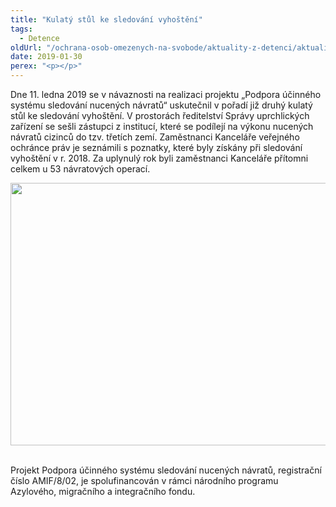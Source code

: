 ```yaml
---
title: "Kulatý stůl ke sledování vyhoštění"
tags:
  - Detence
oldUrl: "/ochrana-osob-omezenych-na-svobode/aktuality-z-detenci/aktuality-z-detenci-2019/kulaty-stul-ke-sledovani-vyhosteni/"
date: 2019-01-30
perex: "<p></p>"
---
```


<!-- imported from the old website -->

<p>Dne 11. ledna 2019 se v návaznosti na realizaci projektu „Podpora účinného systému sledování nucených návratů“ uskutečnil v pořadí již druhý kulatý stůl ke sledování vyhoštění. V prostorách ředitelství Správy uprchlických zařízení se sešli zástupci z institucí, které se podílejí na výkonu nucených návratů cizinců do tzv. třetích zemí. Zaměstnanci Kanceláře veřejného ochránce práv je seznámili s poznatky, které byly získány při sledování vyhoštění v r. 2018. Za uplynulý rok byli zaměstnanci Kanceláře přítomni celkem u 53 návratových operací. </p> <p><img src="https://www.ochrance.cz/uploads/RTEmagicC_KS-vyhosteni.JPG.JPG" width="630" height="420" alt="" /> </p> <p>Projekt Podpora účinného systému sledování nucených návratů, registrační číslo AMIF/8/02, je spolufinancován v rámci národního programu Azylového, migračního a integračního fondu.</p>
